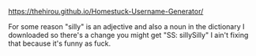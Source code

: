 https://thehirou.github.io/Homestuck-Username-Generator/

For some reason "silly" is an adjective and also a noun in the dictionary I downloaded so there's a change you might get "SS: sillySilly" I ain't fixing that because it's funny as fuck.
